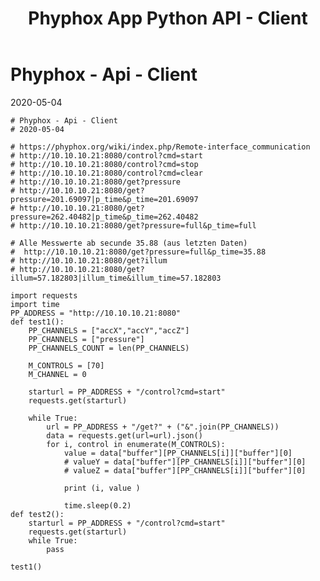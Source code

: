 ﻿---
layout: post
title: Phyphox App Python API - Client  
categories: [tools]
tags: [sensor, mobile, api, server, client, python ]
--- 
# Phyphox - Api - Client 
2020-05-04 

    # Phyphox - Api - Client 
    # 2020-05-04 

    # https://phyphox.org/wiki/index.php/Remote-interface_communication
    # http://10.10.10.21:8080/control?cmd=start
    # http://10.10.10.21:8080/control?cmd=stop
    # http://10.10.10.21:8080/control?cmd=clear
    # http://10.10.10.21:8080/get?pressure
    # http://10.10.10.21:8080/get?pressure=201.69097|p_time&p_time=201.69097
    # http://10.10.10.21:8080/get?pressure=262.40482|p_time&p_time=262.40482
    # http://10.10.10.21:8080/get?pressure=full&p_time=full

    # Alle Messwerte ab secunde 35.88 (aus letzten Daten)
    #  http://10.10.10.21:8080/get?pressure=full&p_time=35.88
    # http://10.10.10.21:8080/get?illum
    # http://10.10.10.21:8080/get?illum=57.182803|illum_time&illum_time=57.182803

    import requests
    import time
    PP_ADDRESS = "http://10.10.10.21:8080"
    def test1():
        PP_CHANNELS = ["accX","accY","accZ"]
        PP_CHANNELS = ["pressure"]
        PP_CHANNELS_COUNT = len(PP_CHANNELS)

        M_CONTROLS = [70]
        M_CHANNEL = 0

        starturl = PP_ADDRESS + "/control?cmd=start"
        requests.get(starturl)

        while True:
            url = PP_ADDRESS + "/get?" + ("&".join(PP_CHANNELS))
            data = requests.get(url=url).json()
            for i, control in enumerate(M_CONTROLS):
                value = data["buffer"][PP_CHANNELS[i]]["buffer"][0]
                # valueY = data["buffer"][PP_CHANNELS[i]]["buffer"][0]
                # valueZ = data["buffer"][PP_CHANNELS[i]]["buffer"][0]

                print (i, value )
            
                time.sleep(0.2)
    def test2():
        starturl = PP_ADDRESS + "/control?cmd=start"
        requests.get(starturl)
        while True:
            pass

    test1()
